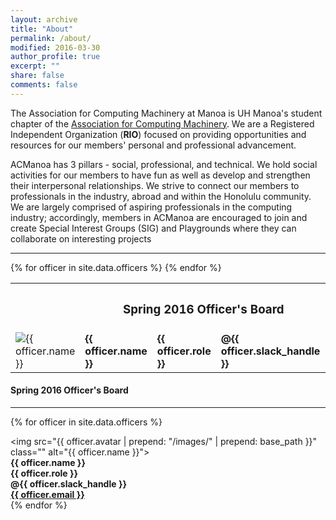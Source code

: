 ```yaml
---
layout: archive
title: "About"
permalink: /about/
modified: 2016-03-30
author_profile: true
excerpt: ""
share: false
comments: false
---
```



The Association for Computing Machinery at Manoa is UH Manoa's student chapter of the <a href="https://www.acm.org/" target="_blank">Association for Computing Machinery</a>. We are a Registered Independent Organization (**RIO**) focused on providing opportunities and resources for our members' personal and professional advancement.

ACManoa has 3 pillars - social, professional, and technical. We hold social activities for our members to have fun as well as develop and strengthen their interpersonal relationships. We strive to connect our members to professionals in the industry, abroad and within the Honolulu community. We are largely comprised of aspiring professionals in the computing industry; accordingly, members in ACManoa are encouraged to join and create Special Interest Groups (SIG) and Playgrounds where they can collaborate on interesting projects


<div class="section-desktop">
  <table>
    <tr>
      <th colspan="5"><h3>Spring 2016 Officer's Board</h3></th>
    </tr>
    <hr>
    {% for officer in site.data.officers %}
        <tr>
          <td>
            <div class="author__avatar">
              <img src="{{ officer.avatar | prepend: "/images/" | prepend: base_path }}" class="" alt="{{ officer.name }}">
            </div>
          </td>
          <td>
            <strong>{{ officer.name }}</strong>
          </td>
          <td>
            <strong>{{ officer.role }}</strong>
          </td>
          <td>
            <strong><i class="fa fa-fw fa-slack"></i> @{{ officer.slack_handle }}</strong>
          </td>
          <td>
            <strong><a href="mailto:{{ officer.email }}"><i class="fa fa-fw fa-envelope-square"></i> {{ officer.email }}</a></strong>
          </td>
        </tr>
        <!-- {% if officer.bio %}
          <tr>
            <td colspan="5"><em>{{ officer.bio }}</em></td>
          </tr>
        {% endif %} -->
    {% endfor %}
  </table>
</div>
<div class="section-mobile">
  <h4>Spring 2016 Officer's Board</h4>
  <hr>

  {% for officer in site.data.officers %}
    <div class="author__avatar">
      <img src="{{ officer.avatar | prepend: "/images/" | prepend: base_path }}" class="" alt="{{ officer.name }}">
    </div>
    <strong>{{ officer.name }}</strong><br>
    <strong>{{ officer.role }}</strong><br>
    <strong><i class="fa fa-fw fa-slack"></i> @{{ officer.slack_handle }}</strong><br>
    <strong><a href="mailto:{{ officer.email }}"><i class="fa fa-fw fa-envelope-square"></i> {{ officer.email }}</a></strong>
    <br>
  {% endfor %}
</div>
